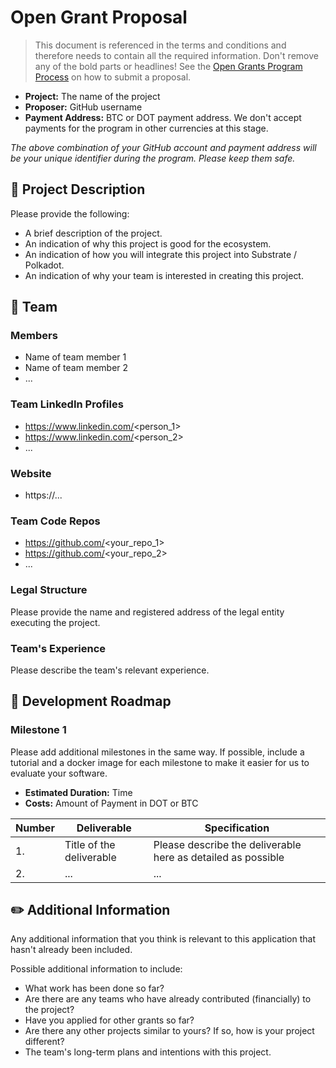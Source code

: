 # Open Grant Proposal

> This document is referenced in the terms and conditions and therefore needs to contain all the required information. Don't remove any of the bold parts or headlines! See the [Open Grants Program Process](https://github.com/w3f/Open-Grants-Program/blob/master/README_2.md) on how to submit a proposal.

* **Project:** The name of the project
* **Proposer:** GitHub username
* **Payment Address:** BTC or DOT payment address. We don't accept payments for the program in other currencies at this stage. 

*The above combination of your GitHub account and payment address will be your unique identifier during the program. Please keep them safe.*

## :page_facing_up: Project Description

Please provide the following:
  * A brief description of the project.
  * An indication of why this project is good for the ecosystem.
  * An indication of how you will integrate this project into Substrate / Polkadot.
  * An indication of why your team is interested in creating this project.

## :busts_in_silhouette: Team 

### Members
* Name of team member	1
* Name of team member	2
* ...

### Team LinkedIn Profiles
* https://www.linkedin.com/<person_1>
* https://www.linkedin.com/<person_2>
* ...

### Website	
* https://...

### Team Code Repos
* https://github.com/<your_repo_1>
* https://github.com/<your_repo_2>
* ...

### Legal Structure 
Please provide the name and registered address of the legal entity executing the project. 

### Team's Experience
Please describe the team's relevant experience.

## :nut_and_bolt: Development Roadmap

### Milestone 1

Please add additional milestones in the same way. If possible, include a tutorial and a docker image for each milestone to make it easier for us to evaluate your software. 
* **Estimated Duration:** Time
* **Costs:** Amount of Payment in DOT or BTC


| Number | Deliverable | Specification | 
| ------------- | ------------- | ------------- |
| 1. | Title of the deliverable | Please describe the deliverable here as detailed as possible |  
| 2.  | ... |...|  


## :pencil2: Additional Information
Any additional information that you think is relevant to this application that hasn't already been included.

Possible additional information to include:
* What work has been done so far?
* Are there are any teams who have already contributed (financially) to the project?
* Have you applied for other grants so far?
* Are there any other projects similar to yours? If so, how is your project different?
* The team's long-term plans and intentions with this project.
 
